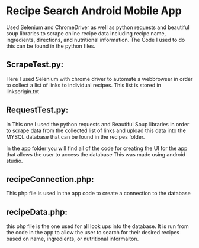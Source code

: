 # Recipe Search Android Mobile App
Used Selenium and ChromeDriver as well as python requests and beautiful soup libraries to scrape online recipe data 
including recipe name, ingredients, directions, and nutritional information. The Code I used to do this can be found
in the python files.

## ScrapeTest.py:
  Here I used Selenium with chrome driver to automate a webbrowser in order to collect a list of links to individual recipes.
  This list is stored in linksorigin.txt
## RequestTest.py:
  In This one I used the python requests and Beautiful Soup libraries in order to scrape data from the collected list of links
  and upload this data into the MYSQL database that can be found in the recipes folder.
 
In the app folder you will find all of the code for creating the UI for the app that allows the user to access the database
This was made using android studio.

## recipeConnection.php:
  This php file is used in the app code to create a connection to the database
  
## recipeData.php:
  this php file is the one used for all look ups into the database. It is run from the code in the app
  to allow the user to search for their desired recipes based on name, ingredients, or nutritional informaiton.



